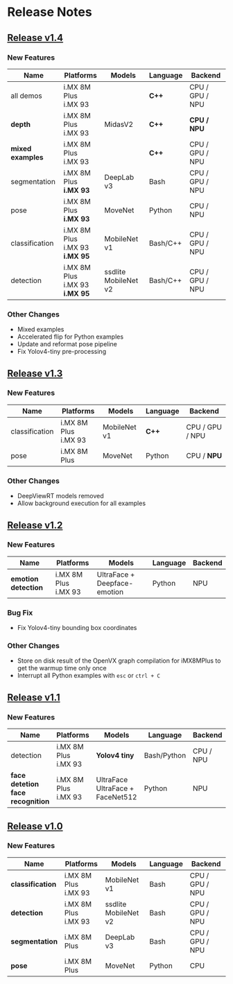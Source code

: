 # Release Notes

## [Release v1.4](https://github.com/nxp-imx/nxp-nnstreamer-examples/tree/v1.4)

### New Features

| Name           | Platforms                     | Models     | Language | Backend         |
|----------------|-------------------------------|------------|----------|-----------------|
| all demos      | i.MX 8M Plus <br> i.MX 93     |            | **C++**  | CPU / GPU / NPU |
| **depth**      | i.MX 8M Plus <br> i.MX 93     | MidasV2    |  **C++** | **CPU / NPU**   |
| **mixed examples** | i.MX 8M Plus <br> i.MX 93 |            | **C++**  | CPU / GPU / NPU |
| segmentation   | i.MX 8M Plus <br> **i.MX 93** | DeepLab v3 | Bash     | CPU / GPU / NPU |
| pose           | i.MX 8M Plus <br> **i.MX 93** | MoveNet    | Python   | CPU / NPU       |
| classification | i.MX 8M Plus <br> i.MX 93 <br> **i.MX 95** | MobileNet v1         | Bash/C++     | CPU / GPU / NPU |
| detection      | i.MX 8M Plus <br> i.MX 93 <br> **i.MX 95** | ssdlite MobileNet v2 | Bash/C++     | CPU / GPU / NPU |

### Other Changes
- Mixed examples 
- Accelerated flip for Python examples
- Update and reformat pose pipeline
- Fix Yolov4-tiny pre-processing

## [Release v1.3](https://github.com/nxp-imx/nxp-nnstreamer-examples/tree/v1.3)

### New Features

| Name           | Platforms                 | Models       | Language | Backend         |
|----------------|---------------------------|--------------|----------|-----------------|
| classification | i.MX 8M Plus <br> i.MX 93 | MobileNet v1 | **C++**  | CPU / GPU / NPU |
| pose           | i.MX 8M Plus              | MoveNet      | Python   | CPU / **NPU**   |

### Other Changes
- DeepViewRT models removed
- Allow background execution for all examples

## [Release v1.2](https://github.com/nxp-imx/nxp-nnstreamer-examples/tree/v1.2)

### New Features

| Name                  | Platforms                 | Models                       | Language | Backend |
|-----------------------|---------------------------|------------------------------|----------|---------|
| **emotion detection** | i.MX 8M Plus <br> i.MX 93 | UltraFace + Deepface-emotion | Python   | NPU     |

### Bug Fix
- Fix Yolov4-tiny bounding box coordinates

### Other Changes
- Store on disk result of the OpenVX graph compilation for iMX8MPlus to get the warmup time only once
- Interrupt all Python examples with `esc` or `ctrl + C`

## [Release v1.1](https://github.com/nxp-imx/nxp-nnstreamer-examples/tree/v1.1)

### New Features

| Name                                        | Platforms                 | Models                                | Language    | Backend   |
|---------------------------------------------|---------------------------|---------------------------------------|-------------|-----------|
| detection                                   | i.MX 8M Plus <br> i.MX 93 | **Yolov4 tiny**                       | Bash/Python | CPU / NPU |
| **face detetion** <br> **face recognition** | i.MX 8M Plus <br> i.MX 93 | UltraFace <br> UltraFace + FaceNet512 | Python      | NPU       |

## [Release v1.0](https://github.com/nxp-imx/nxp-nnstreamer-examples/tree/v1.0)

### New Features

| Name               | Platforms              | Models               | Language | Backend         |
|--------------------|------------------------|----------------------|----------|-----------------|
| **classification** | i.MX 8M Plus <br> i.MX 93 | MobileNet v1         | Bash     | CPU / GPU / NPU |
| **detection**      | i.MX 8M Plus <br> i.MX 93 | ssdlite MobileNet v2 | Bash     | CPU / GPU / NPU |
| **segmentation**   | i.MX 8M Plus           | DeepLab v3           | Bash     | CPU / GPU / NPU |
| **pose**           | i.MX 8M Plus           | MoveNet              | Python   | CPU             |
